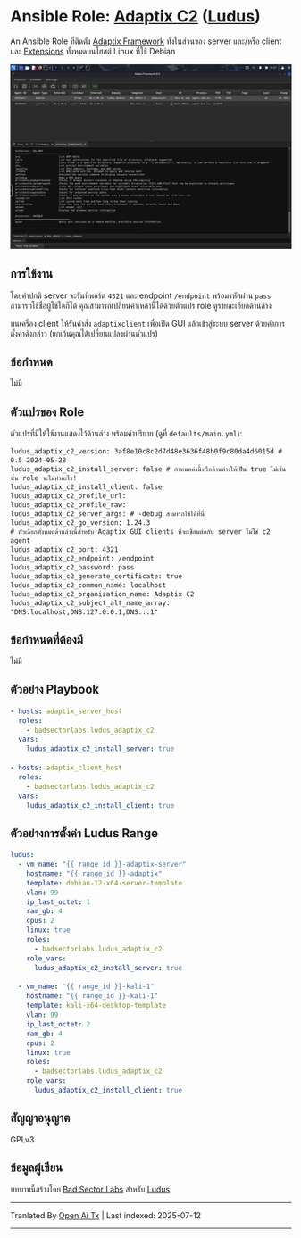 # Ansible Role: [Adaptix C2](https://adaptix-framework.gitbook.io/adaptix-framework) ([Ludus](https://ludus.cloud))

An Ansible Role ที่ติดตั้ง [Adaptix Framework](https://adaptix-framework.gitbook.io/adaptix-framework) ทั้งในส่วนของ server และ/หรือ client และ [Extensions](https://github.com/Adaptix-Framework/Extension-Kit) ทั้งหมดบนโฮสต์ Linux ที่ใช้ Debian

![Adaptix Framework](https://raw.githubusercontent.com/badsectorlabs/ludus_adaptix_c2/main/docs/adaptix.png)

## การใช้งาน

โดยค่าปกติ server จะรันที่พอร์ต `4321` และ endpoint `/endpoint` พร้อมรหัสผ่าน `pass` สามารถใช้ชื่อผู้ใช้ใดก็ได้ คุณสามารถเปลี่ยนค่าเหล่านี้ได้ด้วยตัวแปร role ดูรายละเอียดด้านล่าง

บนเครื่อง client ให้รันคำสั่ง `adaptixclient` เพื่อเปิด GUI แล้วเข้าสู่ระบบ server ด้วยค่าการตั้งค่าดังกล่าว (ยกเว้นคุณได้เปลี่ยนแปลงผ่านตัวแปร)

## ข้อกำหนด

ไม่มี

## ตัวแปรของ Role

ตัวแปรที่มีให้ใช้งานแสดงไว้ด้านล่าง พร้อมค่าปริยาย (ดูที่ `defaults/main.yml`):

    ludus_adaptix_c2_version: 3af8e10c8c2d7d48e3636f48b0f9c80da4d6015d # 0.5 2024-05-28
    ludus_adaptix_c2_install_server: false # กำหนดค่านี้หรือด้านล่างให้เป็น true ไม่เช่นนั้น role จะไม่ทำอะไร!
    ludus_adaptix_c2_install_client: false
    ludus_adaptix_c2_profile_url:
    ludus_adaptix_c2_profile_raw:
    ludus_adaptix_c2_server_args: # -debug สามารถใช้ได้ที่นี่
    ludus_adaptix_c2_go_version: 1.24.3
    # ตัวเลือกทั้งหมดด้านล่างนี้สำหรับ Adaptix GUI clients ที่จะเชื่อมต่อกับ server ไม่ใช่ c2 agent
    ludus_adaptix_c2_port: 4321
    ludus_adaptix_c2_endpoint: /endpoint
    ludus_adaptix_c2_password: pass
    ludus_adaptix_c2_generate_certificate: true
    ludus_adaptix_c2_common_name: localhost
    ludus_adaptix_c2_organization_name: Adaptix C2
    ludus_adaptix_c2_subject_alt_name_array: "DNS:localhost,DNS:127.0.0.1,DNS:::1"

## ข้อกำหนดที่ต้องมี

ไม่มี

## ตัวอย่าง Playbook

```yaml
- hosts: adaptix_server_host
  roles:
    - badsectorlabs.ludus_adaptix_c2
  vars:
    ludus_adaptix_c2_install_server: true

- hosts: adaptix_client_host
  roles:
    - badsectorlabs.ludus_adaptix_c2
  vars:
    ludus_adaptix_c2_install_client: true    
```
## ตัวอย่างการตั้งค่า Ludus Range

```yaml
ludus:
  - vm_name: "{{ range_id }}-adaptix-server"
    hostname: "{{ range_id }}-adaptix"
    template: debian-12-x64-server-template
    vlan: 99
    ip_last_octet: 1
    ram_gb: 4
    cpus: 2
    linux: true
    roles:
      - badsectorlabs.ludus_adaptix_c2
    role_vars:
      ludus_adaptix_c2_install_server: true

  - vm_name: "{{ range_id }}-kali-1"
    hostname: "{{ range_id }}-kali-1"
    template: kali-x64-desktop-template
    vlan: 99
    ip_last_octet: 2
    ram_gb: 4
    cpus: 2
    linux: true
    roles:
      - badsectorlabs.ludus_adaptix_c2
    role_vars:
      ludus_adaptix_c2_install_client: true
```
## สัญญาอนุญาต

GPLv3

## ข้อมูลผู้เขียน

บทบาทนี้สร้างโดย [Bad Sector Labs](https://github.com/badsectorlabs) สำหรับ [Ludus](https://ludus.cloud/)


---


Tranlated By [Open Ai Tx](https://github.com/OpenAiTx/OpenAiTx) | Last indexed: 2025-07-12


---